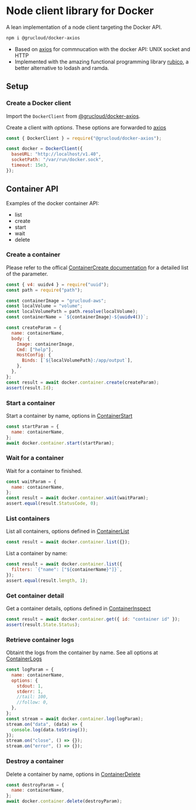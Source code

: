 # Node client library for Docker

A lean implementation of a node client targeting the Docker API.

```sh
npm i @grucloud/docker-axios
```

- Based on [axios](https://github.com/axios/axios) for commnucation with the docker API: UNIX socket and HTTP
- Implemented with the amazing functional programming library [rubico](https://rubico.land/docs/), a better alternative to lodash and ramda.

## Setup

### Create a Docker client

Import the `DockerClient` from [@grucloud/docker-axios](https://www.npmjs.com/package/@grucloud/docker-axios).

Create a client with _options_. These options are forwarded to [axios](https://github.com/axios/axios#request-config)

```js
const { DockerClient } = require("@grucloud/docker-axios");

const docker = DockerClient({
  baseURL: "http://localhost/v1.40",
  socketPath: "/var/run/docker.sock",
  timeout: 15e3,
});
```

## Container API

Examples of the docker container API:

- list
- create
- start
- wait
- delete

### Create a container

Please refer to the offical [ContainerCreate documentation](https://docs.docker.com/engine/api/v1.41/#operation/ContainerCreate) for a detailed list of the parameter.

```js
const { v4: uuidv4 } = require("uuid");
const path = require("path");

const containerImage = "grucloud-aws";
const localVolume = "volume";
const localVolumePath = path.resolve(localVolume);
const containerName = `${containerImage}-${uuidv4()}`;

const createParam = {
  name: containerName,
  body: {
    Image: containerImage,
    Cmd: ["help"],
    HostConfig: {
      Binds: [`${localVolumePath}:/app/output`],
    },
  },
};
const result = await docker.container.create(createParam);
assert(result.Id);
```

### Start a container

Start a container by name, options in [ContainerStart](https://docs.docker.com/engine/api/v1.41/#operation/ContainerStart)

```js
const startParam = {
  name: containerName,
};
await docker.container.start(startParam);
```

### Wait for a container

Wait for a container to finished.

```js
const waitParam = {
  name: containerName,
};
const result = await docker.container.wait(waitParam);
assert.equal(result.StatusCode, 0);
```

### List containers

List all containers, options defined in [ContainerList](https://docs.docker.com/engine/api/v1.41/#operation/ContainerList)

```js
const result = await docker.container.list({});
```

List a container by name:

```js
const result = await docker.container.list({
  filters: `{"name": ["${containerName}"]}`,
});
assert.equal(result.length, 1);
```

### Get container detail

Get a container details, options defined in [ContainerInspect](https://docs.docker.com/engine/api/v1.41/#operation/ContainerInspect)

```js
const result = await docker.container.get({ id: "container id" });
assert(result.State.Status);
```

### Retrieve container logs

Obtaint the logs from the container by name. See all options at [ContainerLogs](https://docs.docker.com/engine/api/v1.41/#operation/ContainerLogs)

```js
const logParam = {
  name: containerName,
  options: {
    stdout: 1,
    stderr: 1,
    //tail: 100,
    //follow: 0,
  },
};
const stream = await docker.container.log(logParam);
stream.on("data", (data) => {
  console.log(data.toString());
});
stream.on("close", () => {});
stream.on("error", () => {});
```

### Destroy a container

Delete a container by name, options in [ContainerDelete](https://docs.docker.com/engine/api/v1.41/#operation/ContainerDelete)

```js
const destroyParam = {
  name: containerName,
};
await docker.container.delete(destroyParam);
```
